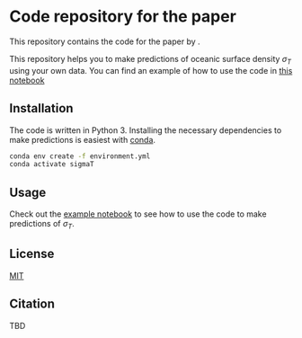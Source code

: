 # Code repository for the paper <TBD>

This repository contains the code for the paper <TBD> by <TBD>.

This repository helps you to make predictions of oceanic surface density $\sigma_T$ using your own data. You can find an example of how to use the code in [this notebook](https://github.com/nicrie/density_uncertainty/blob/main/tutorial.ipynb)


## Installation

The code is written in Python 3. 
Installing the necessary dependencies to make predictions is easiest with [conda](https://docs.conda.io/en/latest/).


```bash
conda env create -f environment.yml
conda activate sigmaT
```

## Usage

Check out the [example notebook](https://github.com/nicrie/density_uncertainty/blob/main/tutorial.ipynb) to see how to use the code to make predictions of $\sigma_T$.

## License
[MIT](https://choosealicense.com/licenses/mit/)

## Citation

TBD

